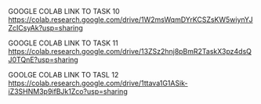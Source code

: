 GOOGLE COLAB LINK TO TASK 10
https://colab.research.google.com/drive/1W2msWqmDYrKCSZsKW5wiynYJZcICsyAk?usp=sharing

GOOGLE COLAB LINK TO TASK 11
https://colab.research.google.com/drive/13ZSz2hnj8pBmR2TaskX3pz4dsQJ0TQnE?usp=sharing

GOOLGE COLAB LINK TO TASL 12
https://colab.research.google.com/drive/1ttava1G1ASik-iZ3SHNM3p9ifBJk1Zco?usp=sharing

